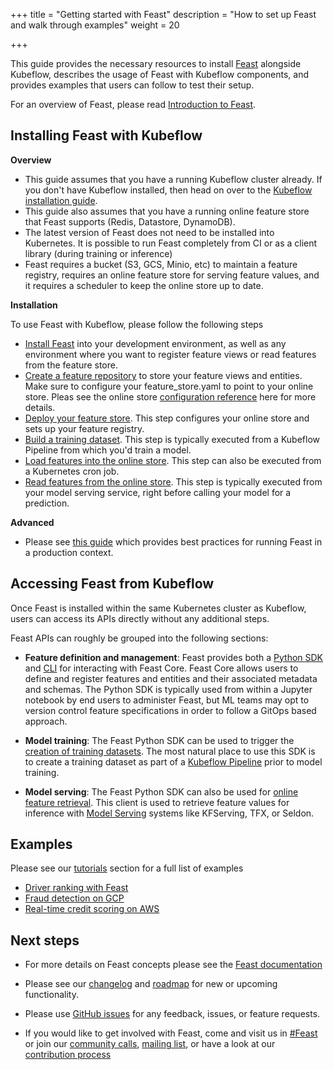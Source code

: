 +++
title = "Getting started with Feast"
description = "How to set up Feast and walk through examples"
weight = 20
                    
+++

This guide provides the necessary resources to install [Feast](https://feast.dev/) alongside Kubeflow, describes the usage of Feast with Kubeflow components, and provides examples that users can follow to test their setup.

For an overview of Feast, please read [Introduction to Feast](/docs/external-add-ons/feature-store/overview/).

## Installing Feast with Kubeflow

**Overview**

* This guide assumes that you have a running Kubeflow cluster already. If you don't have Kubeflow installed, then head on over to the [Kubeflow installation guide](/docs/started/getting-started).
* This guide also assumes that you have a running online feature store that Feast supports (Redis, Datastore, DynamoDB).
* The latest version of Feast does not need to be installed into Kubernetes. It is possible to run Feast completely from CI or as a client library (during training or inference)
* Feast requires a bucket (S3, GCS, Minio, etc) to maintain a feature registry, requires an online feature store for serving feature values, and it requires a scheduler to keep the online store up to date.

**Installation**

To use Feast with Kubeflow, please follow the following steps
  * [Install Feast](https://docs.feast.dev/how-to-guides/feast-snowflake-gcp-aws/install-feast) into your development environment, as well as any environment where you want to register feature views or read features from the feature store.
  * [Create a feature repository](https://docs.feast.dev/how-to-guides/feast-snowflake-gcp-aws/create-a-feature-repository) to store your feature views and entities. Make sure to configure your feature_store.yaml to point to your online store. Pleas see the online store [configuration reference](https://docs.feast.dev/reference/online-stores) here for more details. 
  * [Deploy your feature store](https://docs.feast.dev/how-to-guides/feast-snowflake-gcp-aws/deploy-a-feature-store). This step configures your online store and sets up your feature registry. 
  * [Build a training dataset](https://docs.feast.dev/how-to-guides/feast-snowflake-gcp-aws/build-a-training-dataset). This step is typically executed from a Kubeflow Pipeline from which you'd train a model.
  * [Load features into the online store](https://docs.feast.dev/how-to-guides/feast-snowflake-gcp-aws/load-data-into-the-online-store). This step can also be executed from a Kubernetes cron job.
  * [Read features from the online store](https://docs.feast.dev/how-to-guides/feast-snowflake-gcp-aws/read-features-from-the-online-store). This step is typically executed from your model serving service, right before calling your model for a prediction.

**Advanced**
* Please see [this guide](https://docs.feast.dev/how-to-guides/running-feast-in-production) which provides best practices for running Feast in a production context.

## Accessing Feast from Kubeflow

Once Feast is installed within the same Kubernetes cluster as Kubeflow, users can access its APIs directly without any additional steps.

Feast APIs can roughly be grouped into the following sections:
* __Feature definition and management__: Feast provides both a [Python SDK](https://docs.feast.dev/getting-started/quickstart) and [CLI](https://docs.feast.dev/reference/feast-cli-commands) for interacting with Feast Core. Feast Core allows users to define and register features and entities and their associated metadata and schemas. The Python SDK is typically used from within a Jupyter notebook by end users to administer Feast, but ML teams may opt to version control feature specifications in order to follow a GitOps based approach.

* __Model training__: The Feast Python SDK can be used to trigger the [creation of training datasets](https://docs.feast.dev/how-to-guides/feast-snowflake-gcp-aws/build-a-training-dataset). The most natural place to use this SDK is to create a training dataset as part of a [Kubeflow Pipeline](/docs/components/pipelines/introduction) prior to model training.

* __Model serving__: The Feast Python SDK can also be used for [online feature retrieval](https://docs.feast.dev/how-to-guides/feast-snowflake-gcp-aws/read-features-from-the-online-store). This client is used to retrieve feature values for inference with [Model Serving](/docs/components/pipelines/introduction) systems like KFServing, TFX, or Seldon.

## Examples

Please see our [tutorials](https://docs.feast.dev/tutorials/tutorials-overview) section for a full list of examples
* [Driver ranking with Feast](https://docs.feast.dev/tutorials/tutorials-overview/driver-ranking-with-feast)
* [Fraud detection on GCP](https://docs.feast.dev/tutorials/tutorials-overview/fraud-detection)
* [Real-time credit scoring on AWS](https://docs.feast.dev/tutorials/tutorials-overview/real-time-credit-scoring-on-aws)

## Next steps

* For more details on Feast concepts please see the [Feast documentation](https://docs.feast.dev/)

* Please see our [changelog](https://github.com/feast-dev/feast/blob/master/CHANGELOG.md) and [roadmap](https://docs.feast.dev/roadmap) for new or upcoming functionality.

* Please use [GitHub issues](https://github.com/feast-dev/feast/issues) for any feedback, issues, or feature requests.

* If you would like to get involved with Feast, come and visit us in [#Feast](https://slack.feast.dev) or join our [community calls](https://docs.feast.dev/community), [mailing list](https://docs.feast.dev/community), or have a look at our [contribution process](https://docs.feast.dev/project/contributing) 

